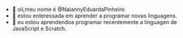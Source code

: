 - 👋 oii,meu nome é @NaiannyEduardaPinheiro
- 👀 estou enteressada em aprender a programar novas linguagens.
- 🌱 eu estou aprendendoa programar recentemente a linguagen de JavaScript e Scratch.



<!---
NaiannyEduardaPinheiro/NaiannyEduardaPinheiro is a ✨ special ✨ repository because its `README.md` (this file) appears on your GitHub profile.
You can click the Preview link to take a look at your changes.
--->
